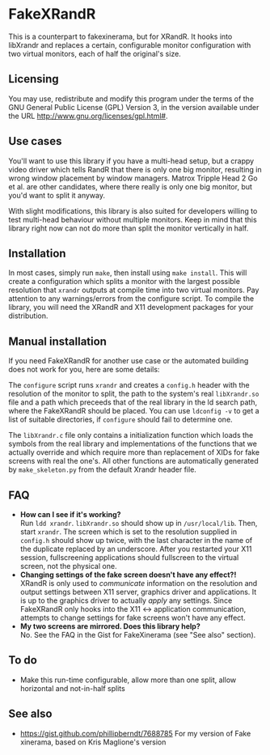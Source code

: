 FakeXRandR
==========

This is a counterpart to fakexinerama, but for XRandR. It hooks into libXrandr
and replaces a certain, configurable monitor configuration with two virtual
monitors, each of half the original's size.

Licensing
---------

You may use, redistribute and modify this program under the terms of the GNU
General Public License (GPL) Version 3, in the version available under the URL
http://www.gnu.org/licenses/gpl.html#.

Use cases
---------

You'll want to use this library if you have a multi-head setup, but a crappy
video driver which tells RandR that there is only one big monitor, resulting in
wrong window placement by window managers. Matrox Tripple Head 2 Go et al. are
other candidates, where there really is only one big monitor, but you'd want to
split it anyway.

With slight modifications, this library is also suited for developers willing to
test multi-head behaviour without multiple monitors. Keep in mind that this library
right now can not do more than split the monitor vertically in half.

Installation
------------

In most cases, simply run `make`, then install using `make install`. This will
create a configuration which splits a monitor with the largest possible
resolution that `xrandr` outputs at compile time into two virtual monitors. Pay
attention to any warnings/errors from the configure script. To compile the
library, you will need the XRandR and X11 development packages for your
distribution.

Manual installation
-------------------

If you need FakeXRandR for another use case or the automated building does not
work for you, here are some details:

The `configure` script runs `xrandr` and creates a `config.h` header with the
resolution of the monitor to split, the path to the system's real `libXrandr.so`
file and a path which preceeds that of the real library in the ld search path,
where the FakeXRandR should be placed. You can use `ldconfig -v` to get a list
of suitable directories, if `configure` should fail to determine one.

The `libXrandr.c` file only contains a initialization function which loads the
symbols from the real library and implementations of the functions that we
actually override and which require more than replacement of XIDs for fake
screens with real the one's. All other functions are automatically generated
by `make_skeleton.py` from the default Xrandr header file.

FAQ
---

* **How can I see if it's working?**<br/>
  Run `ldd xrandr`. `libXrandr.so` should show up in `/usr/local/lib`. Then,
  start `xrandr`. The screen which is set to the resolution supplied in
  `config.h` should show up twice, with the last character in the name of the
  duplicate replaced by an underscore. After you restarted your X11 session,
  fullscreening applications should fullscreen to the virtual screen, not the
  physical one.
* **Changing settings of the fake screen doesn't have any effect?!**<br/>
  XRandR is only used to *communicate* information on the resolution and output
  settings between X11 server, graphics driver and applications. It is up to
  the graphics driver to actually *apply* any settings. Since FakeXRandR
  only hooks into the X11 ↔ application communication, attempts to change
  settings for fake screens won't have any effect.
* **My two screens are mirrored. Does this library help?**<br/>
  No. See the FAQ in the Gist for FakeXinerama (see "See also" section).

To do
-----

* Make this run-time configurable, allow more than one split, allow horizontal and not-in-half splits

See also
--------

 * https://gist.github.com/phillipberndt/7688785
   For my version of Fake xinerama, based on Kris Maglione's version

